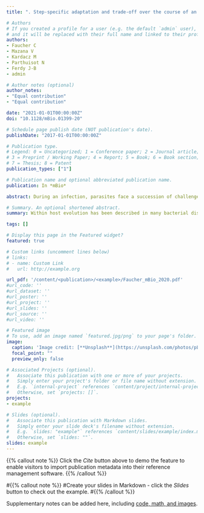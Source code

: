 ```yaml
---
title: ". Step-specific adaptation and trade-off over the course of an infection by GASP-mutation small colony variants"

# Authors
# If you created a profile for a user (e.g. the default `admin` user), write the username (folder name) here 
# and it will be replaced with their full name and linked to their profile.
authors: 
- Faucher C
- Mazana V
- Kardacz M
- Parthuisot N
- Ferdy J-B
- admin

# Author notes (optional)
author_notes:
- "Equal contribution"
- "Equal contribution"

date: "2021-01-01T00:00:00Z"
doi: "10.1128/mBio.01399-20"

# Schedule page publish date (NOT publication's date).
publishDate: "2017-01-01T00:00:00Z"

# Publication type.
# Legend: 0 = Uncategorized; 1 = Conference paper; 2 = Journal article;
# 3 = Preprint / Working Paper; 4 = Report; 5 = Book; 6 = Book section;
# 7 = Thesis; 8 = Patent
publication_types: ["1"]

# Publication name and optional abbreviated publication name.
publication: In *mBio*

abstract: During an infection, parasites face a succession of challenges, each decisive for disease outcome. The diversity of challenges requires a series of parasite adaptations to successfully multiply and transmit from host to host. Thus, the pathogen genotypes which succeed during one step might be counter-selected in later stages of the infection. Using the bacteria Xenorhabdus nematophila and adult Drosophila melanogaster as hosts, we showed that such step-specific adaptations, here linked to GASP (i.e. Growth Advantage in Stationary Phase) mutations in the X. nematophila master gene regulator lrp, exist and can trade-off with each other. We found that nonsense lrp mutations had lowered ability to resist the host immune response, while all classes of mutations in lrp were associated with a decrease in the ability to proliferate during early infection. We demonstrate that reduced proliferation of X. nematophila best explains diminished virulence in this infection model. Finally, decreased proliferation during the first step of infection is accompanied with improved proliferation during late infection, suggesting a trade-off between the adaptations to each step. Step specific adaptations could play a crucial role in the chronic phase of infections in any diseases that show similar small colony variants (also known as SCV) to X. nematophila.

# Summary. An optional shortened abstract.
summary: Within host evolution has been described in many bacterial diseases, and the genetic basis behind the adaptations stimulated a lot of interest. Yet, the studied adaptations are generally focused on antibiotic resistance, rarely on the adaptation to the environment given by the host, and the potential trade-off hindering adaptations to each step of the infection are rarely considered. Those trade-offs are key to understand intra-host evolution, and thus the dynamics of the infection. However, the understanding of these trade-offs supposes a detailed study of host-pathogen interactions at each step of the infection process, with for each step an adapted methodology. Using Drosophila melanogaster as host and the bacteria Xenorhabdus nematophila, we investigated the bacterial adaptations resulting from GASP mutations known to induce small colony variant (SCV) phenotype positively selected within-the-host over the course of an infection, a 41 nd the trade-off between step specific adaptations.

tags: []

# Display this page in the Featured widget?
featured: true

# Custom links (uncomment lines below)
# links:
# - name: Custom Link
#   url: http://example.org

url_pdf: '/content/<publication>/<example>/Faucher_mBio_2020.pdf'
#url_code: ''
#url_dataset: ''
#url_poster: ''
#url_project: ''
#url_slides: ''
#url_source: ''
#url_video: ''

# Featured image
# To use, add an image named `featured.jpg/png` to your page's folder. 
image:
  caption: 'Image credit: [**Unsplash**](https://unsplash.com/photos/pLCdAaMFLTE)'
  focal_point: ""
  preview_only: false

# Associated Projects (optional).
#   Associate this publication with one or more of your projects.
#   Simply enter your project's folder or file name without extension.
#   E.g. `internal-project` references `content/project/internal-project/index.md`.
#   Otherwise, set `projects: []`.
projects:
- example

# Slides (optional).
#   Associate this publication with Markdown slides.
#   Simply enter your slide deck's filename without extension.
#   E.g. `slides: "example"` references `content/slides/example/index.md`.
#   Otherwise, set `slides: ""`.
slides: example
---
```


{{% callout note %}}
Click the *Cite* button above to demo the feature to enable visitors to import publication metadata into their reference management software.
{{% /callout %}}

#{{% callout note %}}
#Create your slides in Markdown - click the *Slides* button to check out the example.
#{{% /callout %}}

Supplementary notes can be added here, including [code, math, and images](https://wowchemy.com/docs/writing-markdown-latex/).
